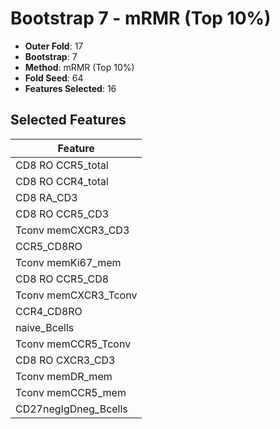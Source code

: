 # Bootstrap 7 - mRMR (Top 10%)

- **Outer Fold**: 17
- **Bootstrap**: 7
- **Method**: mRMR (Top 10%)
- **Fold Seed**: 64
- **Features Selected**: 16

## Selected Features

| Feature |
|---------|
| CD8 RO CCR5_total |
| CD8 RO CCR4_total |
| CD8 RA_CD3 |
| CD8 RO CCR5_CD3 |
| Tconv memCXCR3_CD3 |
| CCR5_CD8RO |
| Tconv memKi67_mem |
| CD8 RO CCR5_CD8 |
| Tconv memCXCR3_Tconv |
| CCR4_CD8RO |
| naive_Bcells |
| Tconv memCCR5_Tconv |
| CD8 RO CXCR3_CD3 |
| Tconv memDR_mem |
| Tconv memCCR5_mem |
| CD27negIgDneg_Bcells |
